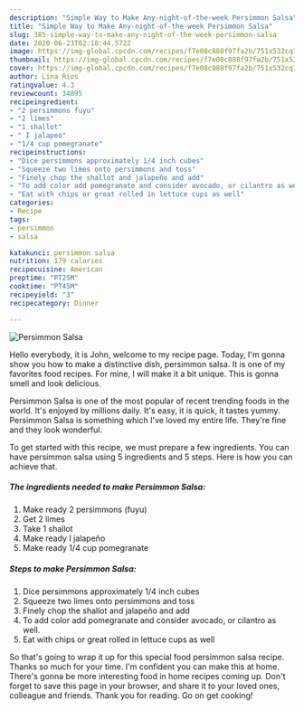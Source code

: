 ```yaml
---
description: "Simple Way to Make Any-night-of-the-week Persimmon Salsa"
title: "Simple Way to Make Any-night-of-the-week Persimmon Salsa"
slug: 385-simple-way-to-make-any-night-of-the-week-persimmon-salsa
date: 2020-06-23T02:18:44.572Z
image: https://img-global.cpcdn.com/recipes/f7e08c888f97fa2b/751x532cq70/persimmon-salsa-recipe-main-photo.jpg
thumbnail: https://img-global.cpcdn.com/recipes/f7e08c888f97fa2b/751x532cq70/persimmon-salsa-recipe-main-photo.jpg
cover: https://img-global.cpcdn.com/recipes/f7e08c888f97fa2b/751x532cq70/persimmon-salsa-recipe-main-photo.jpg
author: Lina Rios
ratingvalue: 4.3
reviewcount: 34895
recipeingredient:
- "2 persimmons fuyu"
- "2 limes"
- "1 shallot"
- " I jalapeo"
- "1/4 cup pomegranate"
recipeinstructions:
- "Dice persimmons approximately 1/4 inch cubes"
- "Squeeze two limes onto persimmons and toss"
- "Finely chop the shallot and jalapeño and add"
- "To add color add pomegranate and consider avocado, or cilantro as well."
- "Eat with chips or great rolled in lettuce cups as well"
categories:
- Recipe
tags:
- persimmon
- salsa

katakunci: persimmon salsa 
nutrition: 179 calories
recipecuisine: American
preptime: "PT25M"
cooktime: "PT45M"
recipeyield: "3"
recipecategory: Dinner

---
```



![Persimmon Salsa](https://img-global.cpcdn.com/recipes/f7e08c888f97fa2b/751x532cq70/persimmon-salsa-recipe-main-photo.jpg)

Hello everybody, it is John, welcome to my recipe page. Today, I'm gonna show you how to make a distinctive dish, persimmon salsa. It is one of my favorites food recipes. For mine, I will make it a bit unique. This is gonna smell and look delicious.



Persimmon Salsa is one of the most popular of recent trending foods in the world. It's enjoyed by millions daily. It's easy, it is quick, it tastes yummy. Persimmon Salsa is something which I've loved my entire life. They're fine and they look wonderful.


To get started with this recipe, we must prepare a few ingredients. You can have persimmon salsa using 5 ingredients and 5 steps. Here is how you can achieve that.

<!--inarticleads1-->

##### The ingredients needed to make Persimmon Salsa:

1. Make ready 2 persimmons (fuyu)
1. Get 2 limes
1. Take 1 shallot
1. Make ready  I jalapeño
1. Make ready 1/4 cup pomegranate




<!--inarticleads2-->

##### Steps to make Persimmon Salsa:

1. Dice persimmons approximately 1/4 inch cubes
1. Squeeze two limes onto persimmons and toss
1. Finely chop the shallot and jalapeño and add
1. To add color add pomegranate and consider avocado, or cilantro as well.
1. Eat with chips or great rolled in lettuce cups as well




So that's going to wrap it up for this special food persimmon salsa recipe. Thanks so much for your time. I'm confident you can make this at home. There's gonna be more interesting food in home recipes coming up. Don't forget to save this page in your browser, and share it to your loved ones, colleague and friends. Thank you for reading. Go on get cooking!
